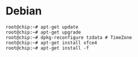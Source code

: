 Debian
==

    root@chip:~# apt-get update
    root@chip:~# apt-get upgrade
    root@chip:~# dpkg-reconfigure tzdata # TimeZone
    root@chip:~# apt-get install xfce4
    root@chip:~# apt-get install -f

